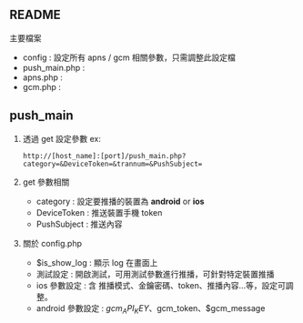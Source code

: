 ## README

主要檔案

- config : 設定所有 apns / gcm 相關參數，只需調整此設定檔
- push_main.php : 
- apns.php :
- gcm.php :

## push_main

1. 透過 get 設定參數
ex:

	```
	http://[host_name]:[port]/push_main.php?category=&DeviceToken=&trannum=&PushSubject=
	```

2. get 參數相關
	- category : 設定要推播的裝置為 **android** or **ios**
	- DeviceToken : 推送裝置手機 token
	- PushSubject : 推送內容

3. 關於 config.php
	- $is_show_log : 顯示 log 在畫面上
	- 測試設定 : 開啟測試，可用測試參數進行推播，可針對特定裝置推播
	- ios 參數設定 : 含 推播模式、金鑰密碼、token、推播內容...等，設定可調整。
	- android 參數設定 : $gcm_API_KEY、$gcm_token、$gcm_message 
